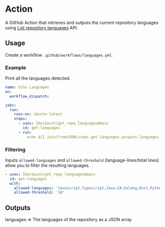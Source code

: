 # Action

A GitHub Action that retrieves and outputs the current repository languages
using
[List repository languages](https://docs.github.com/en/rest/repos/repos#list-repository-languages)
API.

## Usage

Create a workflow `.github/workflows/languages.yml`.

### Example

Print all the languages detected.

```yml
name: Echo Languages
on:
  workflow_dispatch:

jobs:
  run:
    runs-on: ubuntu-latest
    steps:
      - uses: IkerSaint/get_repo_languages@main
        id: get-languages
      - run:
          echo ${{ join(fromJSON(steps.get-languages.outputs.languages), ',') }}
```

### Filtering

Inputs `allowed-languages` and `allowed-threshold` (language-lines/total lines)
allow you to filter the resulting languages.

```yml
- uses: IkerSaint/get_repo_languages@main
  id: get-languages
  with:
    allowed-languages: 'Javascript,Typescript,Java,C#,Golang,Rust,Python'
    allowed-threshold: '10'
```

## Outputs

languages => The languages of the repository as a JSON array
